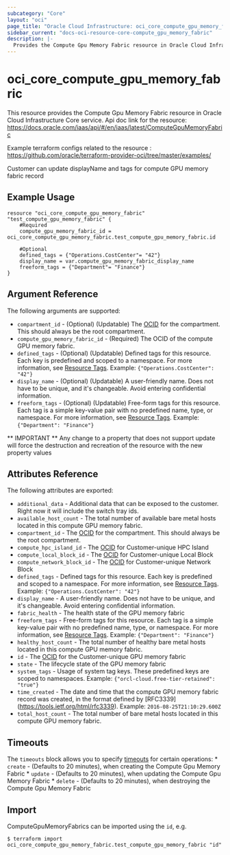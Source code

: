 ```yaml
---
subcategory: "Core"
layout: "oci"
page_title: "Oracle Cloud Infrastructure: oci_core_compute_gpu_memory_fabric"
sidebar_current: "docs-oci-resource-core-compute_gpu_memory_fabric"
description: |-
  Provides the Compute Gpu Memory Fabric resource in Oracle Cloud Infrastructure Core service
---
```


# oci_core_compute_gpu_memory_fabric
This resource provides the Compute Gpu Memory Fabric resource in Oracle Cloud Infrastructure Core service.
Api doc link for the resource: https://docs.oracle.com/iaas/api/#/en/iaas/latest/ComputeGpuMemoryFabric

Example terraform configs related to the resource : https://github.com/oracle/terraform-provider-oci/tree/master/examples/

Customer can update displayName and tags for compute GPU memory fabric record


## Example Usage

```hcl
resource "oci_core_compute_gpu_memory_fabric" "test_compute_gpu_memory_fabric" {
	#Required
	compute_gpu_memory_fabric_id = oci_core_compute_gpu_memory_fabric.test_compute_gpu_memory_fabric.id

	#Optional
	defined_tags = {"Operations.CostCenter"= "42"}
	display_name = var.compute_gpu_memory_fabric_display_name
	freeform_tags = {"Department"= "Finance"}
}
```

## Argument Reference

The following arguments are supported:

* `compartment_id` - (Optional) (Updatable) The [OCID](https://docs.cloud.oracle.com/iaas/Content/General/Concepts/identifiers.htm) for the compartment. This should always be the root compartment. 
* `compute_gpu_memory_fabric_id` - (Required) The OCID of the compute GPU memory fabric.
* `defined_tags` - (Optional) (Updatable) Defined tags for this resource. Each key is predefined and scoped to a namespace. For more information, see [Resource Tags](https://docs.cloud.oracle.com/iaas/Content/General/Concepts/resourcetags.htm).  Example: `{"Operations.CostCenter": "42"}` 
* `display_name` - (Optional) (Updatable) A user-friendly name. Does not have to be unique, and it's changeable. Avoid entering confidential information. 
* `freeform_tags` - (Optional) (Updatable) Free-form tags for this resource. Each tag is a simple key-value pair with no predefined name, type, or namespace. For more information, see [Resource Tags](https://docs.cloud.oracle.com/iaas/Content/General/Concepts/resourcetags.htm).  Example: `{"Department": "Finance"}` 


** IMPORTANT **
Any change to a property that does not support update will force the destruction and recreation of the resource with the new property values

## Attributes Reference

The following attributes are exported:

* `additional_data` - Additional data that can be exposed to the customer. Right now it will include the switch tray ids. 
* `available_host_count` - The total number of available bare metal hosts located in this compute GPU memory fabric.
* `compartment_id` - The [OCID](https://docs.cloud.oracle.com/iaas/Content/General/Concepts/identifiers.htm) for the compartment. This should always be the root compartment. 
* `compute_hpc_island_id` - The [OCID](https://docs.cloud.oracle.com/iaas/Content/General/Concepts/identifiers.htm) for Customer-unique HPC Island 
* `compute_local_block_id` - The [OCID](https://docs.cloud.oracle.com/iaas/Content/General/Concepts/identifiers.htm) for Customer-unique Local Block 
* `compute_network_block_id` - The [OCID](https://docs.cloud.oracle.com/iaas/Content/General/Concepts/identifiers.htm) for Customer-unique Network Block 
* `defined_tags` - Defined tags for this resource. Each key is predefined and scoped to a namespace. For more information, see [Resource Tags](https://docs.cloud.oracle.com/iaas/Content/General/Concepts/resourcetags.htm).  Example: `{"Operations.CostCenter": "42"}` 
* `display_name` - A user-friendly name. Does not have to be unique, and it's changeable. Avoid entering confidential information. 
* `fabric_health` - The health state of the GPU memory fabric 
* `freeform_tags` - Free-form tags for this resource. Each tag is a simple key-value pair with no predefined name, type, or namespace. For more information, see [Resource Tags](https://docs.cloud.oracle.com/iaas/Content/General/Concepts/resourcetags.htm).  Example: `{"Department": "Finance"}` 
* `healthy_host_count` - The total number of healthy bare metal hosts located in this compute GPU memory fabric.
* `id` - The [OCID](https://docs.cloud.oracle.com/iaas/Content/General/Concepts/identifiers.htm) for the Customer-unique GPU memory fabric 
* `state` - The lifecycle state of the GPU memory fabric 
* `system_tags` - Usage of system tag keys. These predefined keys are scoped to namespaces. Example: `{"orcl-cloud.free-tier-retained": "true"}` 
* `time_created` - The date and time that the compute GPU memory fabric record was created, in the format defined by [RFC3339] (https://tools.ietf.org/html/rfc3339).  Example: `2016-08-25T21:10:29.600Z` 
* `total_host_count` - The total number of bare metal hosts located in this compute GPU memory fabric.

## Timeouts

The `timeouts` block allows you to specify [timeouts](https://registry.terraform.io/providers/oracle/oci/latest/docs/guides/changing_timeouts) for certain operations:
	* `create` - (Defaults to 20 minutes), when creating the Compute Gpu Memory Fabric
	* `update` - (Defaults to 20 minutes), when updating the Compute Gpu Memory Fabric
	* `delete` - (Defaults to 20 minutes), when destroying the Compute Gpu Memory Fabric


## Import

ComputeGpuMemoryFabrics can be imported using the `id`, e.g.

```
$ terraform import oci_core_compute_gpu_memory_fabric.test_compute_gpu_memory_fabric "id"
```

